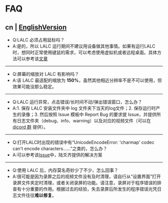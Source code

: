 # FAQ
cn | [EnglishVersion](FAQ_en.md)
---
- Q:LALC 必须占用鼠标吗？
- A:是的，所以 LALC 运行期间不建议用设备做其他事情。如果有运行LALC时，想同时正常使用键鼠的需求，可以考虑使用虚拟机或者远程桌面。具体方法可以参考该[文章](https://www.bilibili.com/opus/805995851989123075)
---
- Q:屏幕的缩放对 LALC 有影响吗？
- A:该 LALC 最适配的缩放为 **150%**，虽然其他相近分辨率不是不可以使用，但效果可能没那么稳定。
---
- Q:LALC 运行异常，点击错误/长时间不动/弹出错误窗口，怎么办？
- A:1. 保存 LALC 安装文件夹中 log 文件夹下当天的log文件；2. 保存运行时产生的录像；3. 然后按照 Issue 模板中 Report Bug 的要求提 Issue，并提供所有日志文件夹（debug、info、warning）以及对应的视频文件（可以在 [dicord 群](https://discord.gg/7UwBbjUGS3) 提供）。
---
- Q:打开LALC时出现的错误中有“UnicodeEncodeError: 'charmap' codec can't encode characters……”之类的，怎么办？
- A:可以参考该[Issue](https://github.com/HSLix/LixAssistantLimbusCompany/issues/26)中，陆爻齐提供的解决方案
---
- Q:使用 LALC 后，内存莫名奇妙少了不少，怎么回事？
- A:很可能是因为录屏之后的视频文件没有及时清理，请自行从“设置界面”打开录屏文件夹定时清理，或者关闭录屏的功能。请注意，录屏对于程序错误的排查有十分重要的作用。根据过去的经验，失去录屏后所发生的程序错误光凭日志文件往往**难以修复**。
